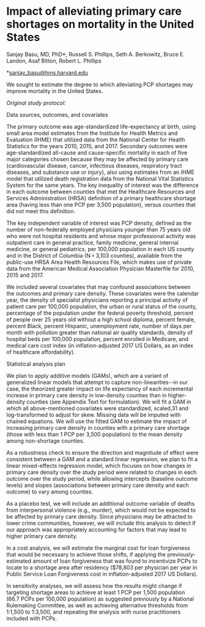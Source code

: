 # Impact of alleviating primary care shortages on mortality in the United States


Sanjay Basu, MD, PhD*, Russell S. Phillips, Seth A. Berkowitz, Bruce E. Landon,  Asaf Bitton, Robert L. Phillips

*sanjay_basu@hms.harvard.edu


We sought to estimate the degree to which alleviating PCP shortages may improve mortality in the United States.

*Original study protocol:*


Data sources, outcomes, and covariates

The primary outcome was age-standardized life-expectancy at birth, using small area model estimates from the Institute for Health Metrics and Evaluation (IHME) that utilized data from the National Center for Health Statistics for the years 2010, 2015, and 2017. Secondary outcomes were age-standardized all-cause and cause-specific mortality in each of five major categories chosen because they may be affected by primary care (cardiovascular disease, cancer, infectious diseases, respiratory tract diseases, and substance use or injury), also using estimates from an IHME model that utilized death registration data from the National Vital Statistics System for the same years. The key inequality of interest was the difference in each outcome between counties that met the Healthcare Resources and Services Administration (HRSA) definition of a primary healthcare shortage area (having less than one PCP per 3,500 population), versus counties that did not meet this definition.

The key independent variable of interest was PCP density, defined as the number of non–federally employed physicians younger than 75 years old who were not hospital residents and whose major professional activity was outpatient care in general practice, family medicine, general internal medicine, or general pediatrics, per 100,000 population in each US county and in the District of Columbia (N = 3,103 counties), available from the public-use HRSA Area Health Resources File, which makes use of private data from the American Medical Association Physician Masterfile for 2010, 2015 and 2017.

We included several covariates that may confound associations between the outcomes and primary care density. These covariates were the calendar year, the density of specialist physicians reporting a principal activity of patient care per 100,000 population, the urban or rural status of the county, percentage of the population under the federal poverty threshold, percent of people over 25 years old without a high school diploma, percent female, percent Black, percent Hispanic, unemployment rate, number of days per month with pollution greater than national air quality standards, density of hospital beds per 100,000 population, percent enrolled in Medicare, and medical care cost index (in inflation-adjusted 2017 US Dollars, as an index of healthcare affordability).


Statistical analysis plan

We plan to apply  additive models (GAMs), which are a variant of generalized linear models that attempt to capture non-linearities--in our case, the theorized greater impact on life expectancy of each incremental increase in primary care density in low-density counties than in higher-density counties (see Appendix Text for formulation). We will  fit a GAM in which all above-mentioned covariates were standardized, scaled,31 and log-transformed to adjust for skew. Missing data will  be imputed with chained equations. We will use the fitted GAM to estimate the impact of increasing primary care density in counties with a primary care shortage (those with less than 1 PCP per 3,500 population) to the mean density among non-shortage counties. 

As a robustness check to ensure the direction and magnitude of effect were consistent between a GAM and a standard linear regression, we plan to fit a linear mixed-effects regression model, which focuses on how changes in primary care density over the study period were related to changes in each outcome over the study period, while allowing intercepts (baseline outcome levels) and slopes (associations between primary care density and each outcome) to vary among counties.

As a placebo test, we will include an additional outcome variable of deaths from interpersonal violence (e.g., murder), which would not be expected to be affected by primary care density. Since physicians may be attracted to lower crime communities, however, we will include this analysis to detect if our approach was appropriately accounting for factors that may lead to higher primary care density. 

In a cost analysis, we will estimate the marginal cost for loan forgiveness that would be necessary to achieve those shifts, if applying the previously-estimated amount of loan forgiveness that was found  to incentivize PCPs to locate to a shortage area after residency ($78,803 per physician per year in Public Service Loan Forgiveness cost in inflation-adjusted 2017 US Dollars).

In sensitivity analyses, we will assess how the results might change if targeting shortage areas to achieve at least 1 PCP per 1,500 population (66.7 PCPs per 100,000 population) as suggested previously by a National Rulemaking Committee, as well as achieving alternative thresholds from 1:1,500 to 1:3,500, and repeating the analysis with nurse practitioners included with PCPs. 



